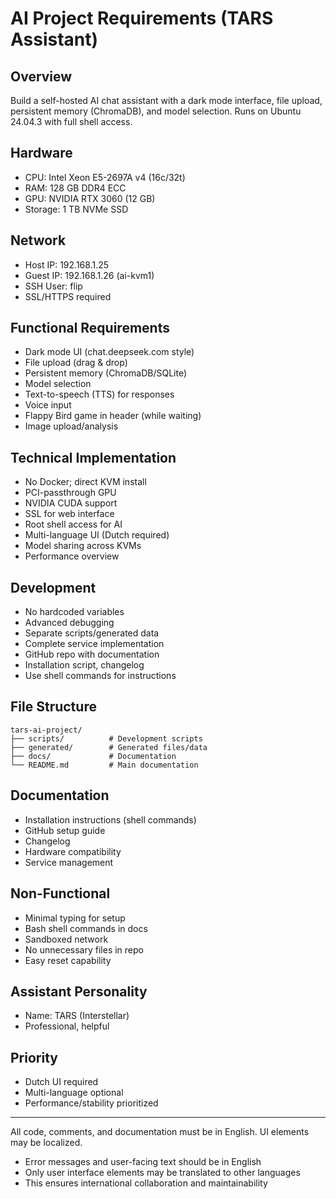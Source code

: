 # AI Project Requirements (TARS Assistant)

## Overview

Build a self-hosted AI chat assistant with a dark mode interface, file upload, persistent memory (ChromaDB), and model selection. Runs on Ubuntu 24.04.3 with full shell access.

## Hardware

- CPU: Intel Xeon E5-2697A v4 (16c/32t)
- RAM: 128 GB DDR4 ECC
- GPU: NVIDIA RTX 3060 (12 GB)
- Storage: 1 TB NVMe SSD

## Network

- Host IP: 192.168.1.25
- Guest IP: 192.168.1.26 (ai-kvm1)
- SSH User: flip
- SSL/HTTPS required

## Functional Requirements

- Dark mode UI (chat.deepseek.com style)
- File upload (drag & drop)
- Persistent memory (ChromaDB/SQLite)
- Model selection
- Text-to-speech (TTS) for responses
- Voice input
- Flappy Bird game in header (while waiting)
- Image upload/analysis

## Technical Implementation

- No Docker; direct KVM install
- PCI-passthrough GPU
- NVIDIA CUDA support
- SSL for web interface
- Root shell access for AI
- Multi-language UI (Dutch required)
- Model sharing across KVMs
- Performance overview

## Development

- No hardcoded variables
- Advanced debugging
- Separate scripts/generated data
- Complete service implementation
- GitHub repo with documentation
- Installation script, changelog
- Use shell commands for instructions

## File Structure

```text
tars-ai-project/
├── scripts/          # Development scripts
├── generated/        # Generated files/data
├── docs/             # Documentation
└── README.md         # Main documentation
```

## Documentation

- Installation instructions (shell commands)
- GitHub setup guide
- Changelog
- Hardware compatibility
- Service management

## Non-Functional

- Minimal typing for setup
- Bash shell commands in docs
- Sandboxed network
- No unnecessary files in repo
- Easy reset capability

## Assistant Personality

- Name: TARS (Interstellar)
- Professional, helpful

## Priority

- Dutch UI required
- Multi-language optional
- Performance/stability prioritized

---

All code, comments, and documentation must be in English. UI elements may be localized.
- Error messages and user-facing text should be in English
- Only user interface elements may be translated to other languages
- This ensures international collaboration and maintainability

